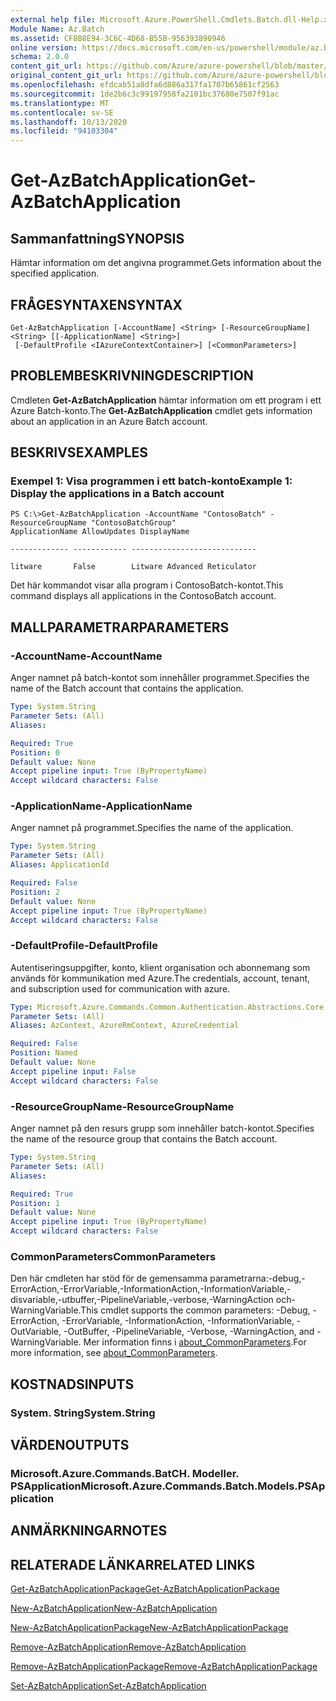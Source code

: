 ```yaml
---
external help file: Microsoft.Azure.PowerShell.Cmdlets.Batch.dll-Help.xml
Module Name: Az.Batch
ms.assetid: CF8B8E94-3C6C-4D68-B55B-956393890946
online version: https://docs.microsoft.com/en-us/powershell/module/az.batch/get-azbatchapplication
schema: 2.0.0
content_git_url: https://github.com/Azure/azure-powershell/blob/master/src/Batch/Batch/help/Get-AzBatchApplication.md
original_content_git_url: https://github.com/Azure/azure-powershell/blob/master/src/Batch/Batch/help/Get-AzBatchApplication.md
ms.openlocfilehash: efdcab51a8dfa6d886a317fa1707b65861cf2563
ms.sourcegitcommit: 1de2b6c3c99197958fa2101bc37680e7507f91ac
ms.translationtype: MT
ms.contentlocale: sv-SE
ms.lasthandoff: 10/13/2020
ms.locfileid: "94103304"
---
```

# <span data-ttu-id="c10ec-101">Get-AzBatchApplication</span><span class="sxs-lookup"><span data-stu-id="c10ec-101">Get-AzBatchApplication</span></span>

## <span data-ttu-id="c10ec-102">Sammanfattning</span><span class="sxs-lookup"><span data-stu-id="c10ec-102">SYNOPSIS</span></span>
<span data-ttu-id="c10ec-103">Hämtar information om det angivna programmet.</span><span class="sxs-lookup"><span data-stu-id="c10ec-103">Gets information about the specified application.</span></span>

## <span data-ttu-id="c10ec-104">FRÅGESYNTAXEN</span><span class="sxs-lookup"><span data-stu-id="c10ec-104">SYNTAX</span></span>

```
Get-AzBatchApplication [-AccountName] <String> [-ResourceGroupName] <String> [[-ApplicationName] <String>]
 [-DefaultProfile <IAzureContextContainer>] [<CommonParameters>]
```

## <span data-ttu-id="c10ec-105">PROBLEMBESKRIVNING</span><span class="sxs-lookup"><span data-stu-id="c10ec-105">DESCRIPTION</span></span>
<span data-ttu-id="c10ec-106">Cmdleten **Get-AzBatchApplication** hämtar information om ett program i ett Azure Batch-konto.</span><span class="sxs-lookup"><span data-stu-id="c10ec-106">The **Get-AzBatchApplication** cmdlet gets information about an application in an Azure Batch account.</span></span>

## <span data-ttu-id="c10ec-107">BESKRIVS</span><span class="sxs-lookup"><span data-stu-id="c10ec-107">EXAMPLES</span></span>

### <span data-ttu-id="c10ec-108">Exempel 1: Visa programmen i ett batch-konto</span><span class="sxs-lookup"><span data-stu-id="c10ec-108">Example 1: Display the applications in a Batch account</span></span>
```
PS C:\>Get-AzBatchApplication -AccountName "ContosoBatch" -ResourceGroupName "ContosoBatchGroup"
ApplicationName AllowUpdates DisplayName

------------- ------------ ----------------------------

litware       False        Litware Advanced Reticulator
```

<span data-ttu-id="c10ec-109">Det här kommandot visar alla program i ContosoBatch-kontot.</span><span class="sxs-lookup"><span data-stu-id="c10ec-109">This command displays all applications in the ContosoBatch account.</span></span>

## <span data-ttu-id="c10ec-110">MALLPARAMETRAR</span><span class="sxs-lookup"><span data-stu-id="c10ec-110">PARAMETERS</span></span>

### <span data-ttu-id="c10ec-111">-AccountName</span><span class="sxs-lookup"><span data-stu-id="c10ec-111">-AccountName</span></span>
<span data-ttu-id="c10ec-112">Anger namnet på batch-kontot som innehåller programmet.</span><span class="sxs-lookup"><span data-stu-id="c10ec-112">Specifies the name of the Batch account that contains the application.</span></span>

```yaml
Type: System.String
Parameter Sets: (All)
Aliases:

Required: True
Position: 0
Default value: None
Accept pipeline input: True (ByPropertyName)
Accept wildcard characters: False
```

### <span data-ttu-id="c10ec-113">-ApplicationName</span><span class="sxs-lookup"><span data-stu-id="c10ec-113">-ApplicationName</span></span>
<span data-ttu-id="c10ec-114">Anger namnet på programmet.</span><span class="sxs-lookup"><span data-stu-id="c10ec-114">Specifies the name of the application.</span></span>

```yaml
Type: System.String
Parameter Sets: (All)
Aliases: ApplicationId

Required: False
Position: 2
Default value: None
Accept pipeline input: True (ByPropertyName)
Accept wildcard characters: False
```

### <span data-ttu-id="c10ec-115">-DefaultProfile</span><span class="sxs-lookup"><span data-stu-id="c10ec-115">-DefaultProfile</span></span>
<span data-ttu-id="c10ec-116">Autentiseringsuppgifter, konto, klient organisation och abonnemang som används för kommunikation med Azure.</span><span class="sxs-lookup"><span data-stu-id="c10ec-116">The credentials, account, tenant, and subscription used for communication with azure.</span></span>

```yaml
Type: Microsoft.Azure.Commands.Common.Authentication.Abstractions.Core.IAzureContextContainer
Parameter Sets: (All)
Aliases: AzContext, AzureRmContext, AzureCredential

Required: False
Position: Named
Default value: None
Accept pipeline input: False
Accept wildcard characters: False
```

### <span data-ttu-id="c10ec-117">-ResourceGroupName</span><span class="sxs-lookup"><span data-stu-id="c10ec-117">-ResourceGroupName</span></span>
<span data-ttu-id="c10ec-118">Anger namnet på den resurs grupp som innehåller batch-kontot.</span><span class="sxs-lookup"><span data-stu-id="c10ec-118">Specifies the name of the resource group that contains the Batch account.</span></span>

```yaml
Type: System.String
Parameter Sets: (All)
Aliases:

Required: True
Position: 1
Default value: None
Accept pipeline input: True (ByPropertyName)
Accept wildcard characters: False
```

### <span data-ttu-id="c10ec-119">CommonParameters</span><span class="sxs-lookup"><span data-stu-id="c10ec-119">CommonParameters</span></span>
<span data-ttu-id="c10ec-120">Den här cmdleten har stöd för de gemensamma parametrarna:-debug,-ErrorAction,-ErrorVariable,-InformationAction,-InformationVariable,-disvariable,-utbuffer,-PipelineVariable,-verbose,-WarningAction och-WarningVariable.</span><span class="sxs-lookup"><span data-stu-id="c10ec-120">This cmdlet supports the common parameters: -Debug, -ErrorAction, -ErrorVariable, -InformationAction, -InformationVariable, -OutVariable, -OutBuffer, -PipelineVariable, -Verbose, -WarningAction, and -WarningVariable.</span></span> <span data-ttu-id="c10ec-121">Mer information finns i [about_CommonParameters](http://go.microsoft.com/fwlink/?LinkID=113216).</span><span class="sxs-lookup"><span data-stu-id="c10ec-121">For more information, see [about_CommonParameters](http://go.microsoft.com/fwlink/?LinkID=113216).</span></span>

## <span data-ttu-id="c10ec-122">KOSTNADS</span><span class="sxs-lookup"><span data-stu-id="c10ec-122">INPUTS</span></span>

### <span data-ttu-id="c10ec-123">System. String</span><span class="sxs-lookup"><span data-stu-id="c10ec-123">System.String</span></span>

## <span data-ttu-id="c10ec-124">VÄRDEN</span><span class="sxs-lookup"><span data-stu-id="c10ec-124">OUTPUTS</span></span>

### <span data-ttu-id="c10ec-125">Microsoft.Azure.Commands.BatCH. Modeller. PSApplication</span><span class="sxs-lookup"><span data-stu-id="c10ec-125">Microsoft.Azure.Commands.Batch.Models.PSApplication</span></span>

## <span data-ttu-id="c10ec-126">ANMÄRKNINGAR</span><span class="sxs-lookup"><span data-stu-id="c10ec-126">NOTES</span></span>

## <span data-ttu-id="c10ec-127">RELATERADE LÄNKAR</span><span class="sxs-lookup"><span data-stu-id="c10ec-127">RELATED LINKS</span></span>

[<span data-ttu-id="c10ec-128">Get-AzBatchApplicationPackage</span><span class="sxs-lookup"><span data-stu-id="c10ec-128">Get-AzBatchApplicationPackage</span></span>](./Get-AzBatchApplicationPackage.md)

[<span data-ttu-id="c10ec-129">New-AzBatchApplication</span><span class="sxs-lookup"><span data-stu-id="c10ec-129">New-AzBatchApplication</span></span>](./New-AzBatchApplication.md)

[<span data-ttu-id="c10ec-130">New-AzBatchApplicationPackage</span><span class="sxs-lookup"><span data-stu-id="c10ec-130">New-AzBatchApplicationPackage</span></span>](./New-AzBatchApplicationPackage.md)

[<span data-ttu-id="c10ec-131">Remove-AzBatchApplication</span><span class="sxs-lookup"><span data-stu-id="c10ec-131">Remove-AzBatchApplication</span></span>](./Remove-AzBatchApplication.md)

[<span data-ttu-id="c10ec-132">Remove-AzBatchApplicationPackage</span><span class="sxs-lookup"><span data-stu-id="c10ec-132">Remove-AzBatchApplicationPackage</span></span>](./Remove-AzBatchApplicationPackage.md)

[<span data-ttu-id="c10ec-133">Set-AzBatchApplication</span><span class="sxs-lookup"><span data-stu-id="c10ec-133">Set-AzBatchApplication</span></span>](./Set-AzBatchApplication.md)


